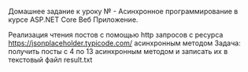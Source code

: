 Домашнее задание к уроку № - Асинхронное программирование в курсе ASP.NET Core Веб Приложение.

Реализация чтения постов с помощью http запросов с ресурса https://jsonplaceholder.typicode.com/ асинхронным методом
Задача: получить посты с 4 по 13 асинхронным методом и записать их в текстовый файл result.txt